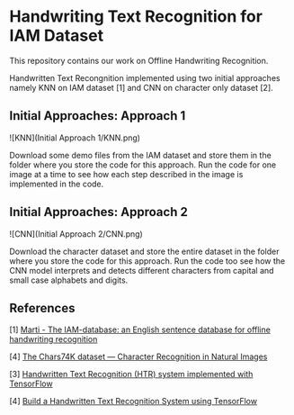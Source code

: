 # Handwriting Text Recognition for IAM Dataset

This repository contains our work on Offline Handwriting Recognition.

Handwritten Text Recongnition implemented using two initial approaches namely KNN on IAM dataset [1] and CNN on character only dataset [2].

## Initial Approaches: Approach 1

![KNN](Initial Approach 1/KNN.png)

Download some demo files from the IAM dataset and store them in the folder where you store the code for this approach. Run the code for one image at a time to see how each step described in the image is implemented in the code.

## Initial Approaches: Approach 2

![CNN](Initial Approach 2/CNN.png)

Download the character dataset and store the entire dataset in the folder where you store the code for this approach. Run the code too see how the CNN model interprets and detects different characters from capital and small case alphabets and digits.

## References

\[1\] [Marti - The IAM-database: an English sentence database for offline handwriting recognition](http://www.fki.inf.unibe.ch/databases/iam-handwriting-database)

\[4\] [The Chars74K dataset — Character Recognition in Natural Images](http://www.ee.surrey.ac.uk/CVSSP/demos/chars74k/)

\[3\] [Handwritten Text Recognition (HTR) system implemented with TensorFlow](https://github.com/githubharald/SimpleHTR)

\[4\] [Build a Handwritten Text Recognition System using TensorFlow](https://towardsdatascience.com/build-a-handwritten-text-recognition-system-using-tensorflow-2326a3487cd5?)
